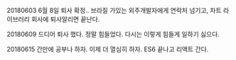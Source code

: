 20180603 6월 8일 퇴사 확정.. 브라질 가있는 외주개발자에게 연락처 넘기고, 차트 라이브러리 회사에 퇴사알리면 끝난다.

20180609 드디어 퇴사 했다. 정말 힘들었다. 다시는 이렇게 힘들게 일하기 싫으다. 

20180615 간만에 공부나 하자. 이제 더 열심히 하자. ES6 끝나고 리액트 간다.